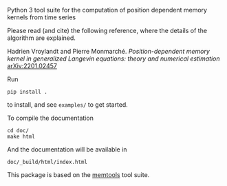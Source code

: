Python 3 tool suite for the computation of position dependent memory kernels from time series

Please read (and cite) the following reference, where the details of the algorithm are explained.

Hadrien Vroylandt and Pierre Monmarché. *Position-dependent memory kernel in generalized Langevin equations: theory and numerical estimation* [arXiv:2201.02457](https://arxiv.org/abs/2201.02457)

Run

    pip install .

to install, and see `examples/` to get started.

To compile the documentation


    cd doc/
    make html

And the documentation will be available in


    doc/_build/html/index.html

This package is based on the [memtools](https://github.com/lucastepper/memtools) tool suite.
